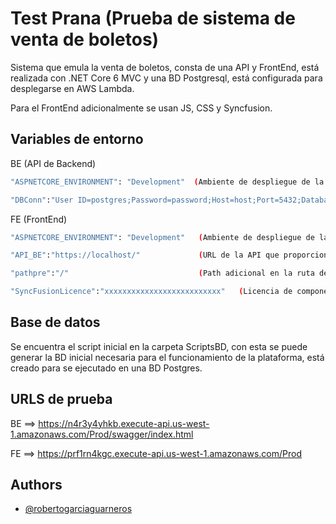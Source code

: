 
# Test Prana (Prueba de sistema de venta de boletos)

Sistema que emula la venta de boletos, consta de una API y FrontEnd, está realizada con .NET Core 6 MVC y una BD Postgresql, está configurada para desplegarse en AWS Lambda.

Para el FrontEnd adicionalmente se usan JS, CSS y Syncfusion.

## Variables de entorno


BE (API de Backend)
```bash
"ASPNETCORE_ENVIRONMENT": "Development"  (Ambiente de despliegue de la aplicación, puede ser Development o Production)

"DBConn":"User ID=postgres;Password=password;Host=host;Port=5432;Database=Prana;Pooling=true;Connection Lifetime=0;" (Cadena de conexión a la base de datos)
```
FE (FrontEnd)
```bash
"ASPNETCORE_ENVIRONMENT": "Development"   (Ambiente de despliegue de la aplicación, puede ser Development o Production)

"API_BE":"https://localhost/"             (URL de la API que proporciona información)

"pathpre":"/"                             (Path adicional en la ruta de la API, se utiliza por la configuración de AWS, en local basta con el símbolo "/")

"SyncFusionLicence":"xxxxxxxxxxxxxxxxxxxxxxxxxx"   (Licencia de componente Synfusion)
```

## Base de datos

Se encuentra el script inicial en la carpeta ScriptsBD, con esta se puede generar la BD inicial necesaria para el funcionamiento de la plataforma, está creado para se ejecutado en una BD Postgres.

## URLS de prueba

BE ==> https://n4r3y4yhkb.execute-api.us-west-1.amazonaws.com/Prod/swagger/index.html

FE ==> https://prf1rn4kgc.execute-api.us-west-1.amazonaws.com/Prod

## Authors

- [@robertogarciaguarneros](https://www.github.com/robertogarciaguarneros)

